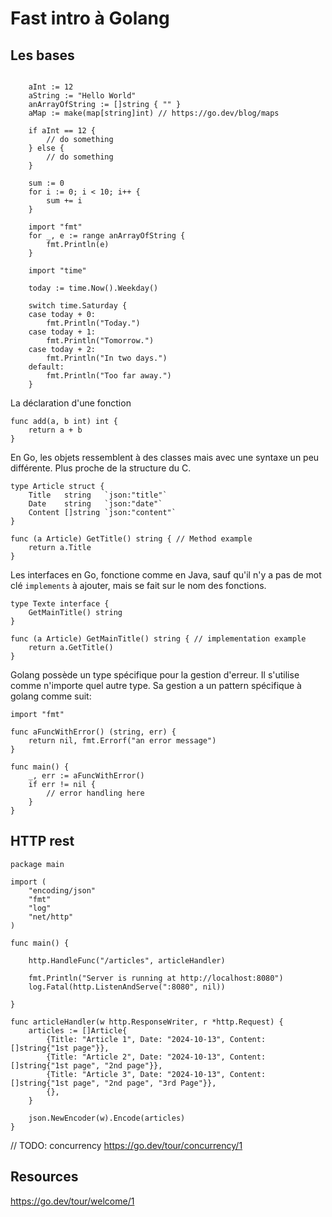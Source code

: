 # Fast intro à Golang

## Les bases

```golang

    aInt := 12
    aString := "Hello World"
    anArrayOfString := []string { "" }
    aMap := make(map[string]int) // https://go.dev/blog/maps

    if aInt == 12 {
        // do something
    } else { 
        // do something
    }

    sum := 0
	for i := 0; i < 10; i++ {
		sum += i
	}

    import "fmt"
    for _, e := range anArrayOfString {
        fmt.Println(e)
    }

    import "time"

    today := time.Now().Weekday()

	switch time.Saturday {
	case today + 0:
		fmt.Println("Today.")
	case today + 1:
		fmt.Println("Tomorrow.")
	case today + 2:
		fmt.Println("In two days.")
	default:
		fmt.Println("Too far away.")
	}

```

La déclaration d'une fonction

```golang
func add(a, b int) int {
    return a + b
}
```
En Go, les objets ressemblent à des classes mais avec une syntaxe un peu
différente. Plus proche de la structure du C.

```golang
type Article struct {
	Title   string   `json:"title"`
	Date    string   `json:"date"`
	Content []string `json:"content"`
}

func (a Article) GetTitle() string { // Method example
    return a.Title
}

```

Les interfaces en Go, fonctione comme en Java, sauf qu'il n'y a pas de mot clé
`implements` à ajouter, mais se fait sur le nom des fonctions.

```golang
type Texte interface {
    GetMainTitle() string
}

func (a Article) GetMainTitle() string { // implementation example
    return a.GetTitle()
}
```

Golang possède un type spécifique pour la gestion d'erreur. Il s'utilise comme
n'importe quel autre type. Sa gestion a un pattern spécifique à golang comme
suit: 

```golang
import "fmt"

func aFuncWithError() (string, err) {
    return nil, fmt.Errorf("an error message")
}

func main() {
    _, err := aFuncWithError()
    if err != nil {
        // error handling here
    }
}

```

## HTTP rest

```golang
package main

import (
	"encoding/json"
	"fmt"
	"log"
	"net/http"
)

func main() {

	http.HandleFunc("/articles", articleHandler)

	fmt.Println("Server is running at http://localhost:8080")
	log.Fatal(http.ListenAndServe(":8080", nil))

}

func articleHandler(w http.ResponseWriter, r *http.Request) {
	articles := []Article{
		{Title: "Article 1", Date: "2024-10-13", Content: []string{"1st page"}},
		{Title: "Article 2", Date: "2024-10-13", Content: []string{"1st page", "2nd page"}},
		{Title: "Article 3", Date: "2024-10-13", Content: []string{"1st page", "2nd page", "3rd Page"}},
		{},
	}

	json.NewEncoder(w).Encode(articles)
}
```

// TODO: concurrency https://go.dev/tour/concurrency/1

## Resources

https://go.dev/tour/welcome/1
